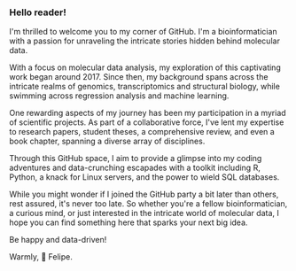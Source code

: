 ### Hello reader!

I'm thrilled to welcome you to my corner of GitHub. I'm a bioinformatician with a passion for unraveling the intricate stories hidden behind molecular data.

With a focus on molecular data analysis, my exploration of this captivating work began around 2017. Since then, my background spans across the intricate realms of genomics, transcriptomics and structural biology, while swimming across regression analysis and machine learning.

One rewarding aspects of my journey has been my participation in a myriad of scientific projects. As part of a collaborative force, I've lent my expertise to research papers, student theses, a comprehensive review, and even a book chapter, spanning a diverse array of disciplines.

Through this GitHub space, I aim to provide a glimpse into my coding adventures and data-crunching escapades with a toolkit including R, Python, a knack for Linux servers, and the power to wield SQL databases.

While you might wonder if I joined the GitHub party a bit later than others, rest assured, it's never too late. So whether you're a fellow bioinformatician, a curious mind, or just interested in the intricate world of molecular data, I hope you can find something here that sparks your next big idea.

Be happy and data-driven!

Warmly,
🌱 Felipe.

